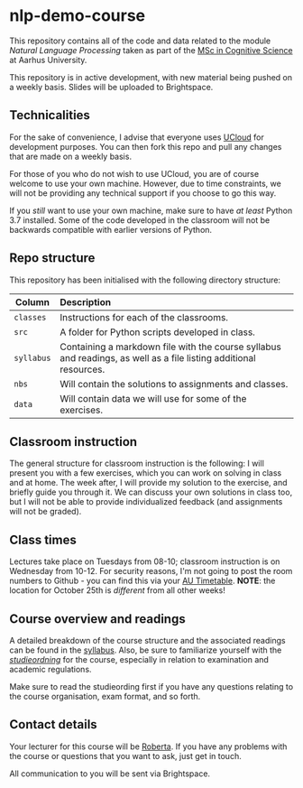 # nlp-demo-course

This repository contains all of the code and data related to the module _Natural Language Processing_ taken as part of the  [MSc in Cognitive Science](https://masters.au.dk/cognitivescience) at Aarhus University.

This repository is in active development, with new material being pushed on a weekly basis. Slides will be uploaded to Brightspace.

<!-- ## Initialization

For information on how to use the *Initialization* parameter, please refer to the [Initialization - Bash script](../hands-on/init-sh.md), [Initialization - Conda packages](../hands-on/init-conda.md), and [Initialization - pip packages](../hands-on/init-pip.md) section of the documentation. -->

## Technicalities

For the sake of convenience, I advise that everyone uses [UCloud](https://cloud.sdu.dk) for development purposes. You can then fork this repo and pull any changes that are made on a weekly basis.

For those of you who do not wish to use UCloud, you are of course welcome to use your own machine. However, due to time constraints, we will not be providing any technical support if you choose to go this way. 

If you _still_ want to use your own machine, make sure to have _at least_ Python 3.7 installed. Some of the code developed in the classroom will not be backwards compatible with earlier versions of Python.

## Repo structure

This repository has been initialised with the following directory structure:

| Column | Description|
|--------|:-----------|
```classes``` | Instructions for each of the classrooms.
```src``` | A folder for Python scripts developed in class.
```syllabus```| Containing a markdown file with the course syllabus and readings, as well as a file listing additional resources.
```nbs```| Will contain the solutions to assignments and classes.
```data```| Will contain data we will use for some of the exercises.

## Classroom instruction
The general structure for classroom instruction is the following: I will present you with a few exercises, which you can work on solving in class and at home. The week after, I will provide my solution to the exercise, and briefly guide you through it. We can discuss your own solutions in class too, but I will not be able to provide individualized feedback (and assignments will not be graded).


## Class times

Lectures take place on Tuesdays from 08-10; classroom instruction is on Wednesday from 10-12. For security reasons, I'm not going to post the room numbers to Github - you can find this via your [AU Timetable](https://timetable.au.dk).
**NOTE**: the location for October 25th is _different_ from all other weeks!

## Course overview and readings

A detailed breakdown of the course structure and the associated readings can be found in the [syllabus](syllabus/readme.md). Also, be sure to familiarize yourself with the [_studieordning_](https://eddiprod.au.dk/EDDI/webservices/DokOrdningService.cfc?method=visGodkendtOrdning&dokOrdningId=17274&sprog=en) for the course, especially in relation to examination and academic regulations. 

Make sure to read the studieording first if you have any questions relating to the course organisation, exam format, and so forth.

## Contact details

Your lecturer for this course will be [Roberta](https://pure.au.dk/portal/en/persons/roberta-rocca(079b23a2-46f6-4a00-9cd6-9a1339101208)/persons/roberta-rocca(079b23a2-46f6-4a00-9cd6-9a1339101208).html). 
If you have any problems with the course or questions that you want to ask, just get in touch.

All communication to you will be sent via Brightspace.


